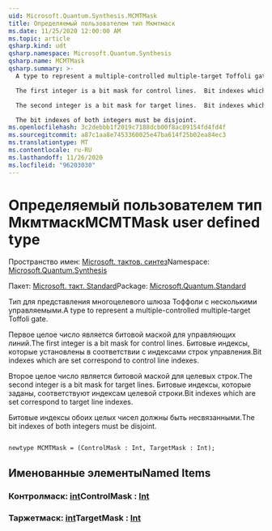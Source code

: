 ```yaml
---
uid: Microsoft.Quantum.Synthesis.MCMTMask
title: Определяемый пользователем тип Мкмтмаск
ms.date: 11/25/2020 12:00:00 AM
ms.topic: article
qsharp.kind: udt
qsharp.namespace: Microsoft.Quantum.Synthesis
qsharp.name: MCMTMask
qsharp.summary: >-
  A type to represent a multiple-controlled multiple-target Toffoli gate.

  The first integer is a bit mask for control lines.  Bit indexes which are set correspond to control line indexes.

  The second integer is a bit mask for target lines.  Bit indexes which are set correspond to target line indexes.

  The bit indexes of both integers must be disjoint.
ms.openlocfilehash: 3c2debbb1f2019c7188dcb00f8ac09154fd4fd4f
ms.sourcegitcommit: a87c1aa8e7453360025e47ba614f25b02ea84ec3
ms.translationtype: MT
ms.contentlocale: ru-RU
ms.lasthandoff: 11/26/2020
ms.locfileid: "96203030"
---
```

# <a name="mcmtmask-user-defined-type"></a><span data-ttu-id="1885c-102">Определяемый пользователем тип Мкмтмаск</span><span class="sxs-lookup"><span data-stu-id="1885c-102">MCMTMask user defined type</span></span>

<span data-ttu-id="1885c-103">Пространство имен: [Microsoft. тактов. синтез](xref:Microsoft.Quantum.Synthesis)</span><span class="sxs-lookup"><span data-stu-id="1885c-103">Namespace: [Microsoft.Quantum.Synthesis](xref:Microsoft.Quantum.Synthesis)</span></span>

<span data-ttu-id="1885c-104">Пакет: [Microsoft. такт. Standard](https://nuget.org/packages/Microsoft.Quantum.Standard)</span><span class="sxs-lookup"><span data-stu-id="1885c-104">Package: [Microsoft.Quantum.Standard](https://nuget.org/packages/Microsoft.Quantum.Standard)</span></span>


<span data-ttu-id="1885c-105">Тип для представления многоцелевого шлюза Тоффоли с несколькими управляемыми.</span><span class="sxs-lookup"><span data-stu-id="1885c-105">A type to represent a multiple-controlled multiple-target Toffoli gate.</span></span>

<span data-ttu-id="1885c-106">Первое целое число является битовой маской для управляющих линий.</span><span class="sxs-lookup"><span data-stu-id="1885c-106">The first integer is a bit mask for control lines.</span></span>  <span data-ttu-id="1885c-107">Битовые индексы, которые установлены в соответствии с индексами строк управления.</span><span class="sxs-lookup"><span data-stu-id="1885c-107">Bit indexes which are set correspond to control line indexes.</span></span>

<span data-ttu-id="1885c-108">Второе целое число является битовой маской для целевых строк.</span><span class="sxs-lookup"><span data-stu-id="1885c-108">The second integer is a bit mask for target lines.</span></span>  <span data-ttu-id="1885c-109">Битовые индексы, которые заданы, соответствуют индексам целевой строки.</span><span class="sxs-lookup"><span data-stu-id="1885c-109">Bit indexes which are set correspond to target line indexes.</span></span>

<span data-ttu-id="1885c-110">Битовые индексы обоих целых чисел должны быть несвязанными.</span><span class="sxs-lookup"><span data-stu-id="1885c-110">The bit indexes of both integers must be disjoint.</span></span>

```qsharp

newtype MCMTMask = (ControlMask : Int, TargetMask : Int);
```



## <a name="named-items"></a><span data-ttu-id="1885c-111">Именованные элементы</span><span class="sxs-lookup"><span data-stu-id="1885c-111">Named Items</span></span>

### <a name="controlmask--int"></a><span data-ttu-id="1885c-112">Контролмаск: [int](xref:microsoft.quantum.lang-ref.int)</span><span class="sxs-lookup"><span data-stu-id="1885c-112">ControlMask : [Int](xref:microsoft.quantum.lang-ref.int)</span></span>


### <a name="targetmask--int"></a><span data-ttu-id="1885c-113">Таржетмаск: [int](xref:microsoft.quantum.lang-ref.int)</span><span class="sxs-lookup"><span data-stu-id="1885c-113">TargetMask : [Int](xref:microsoft.quantum.lang-ref.int)</span></span>


